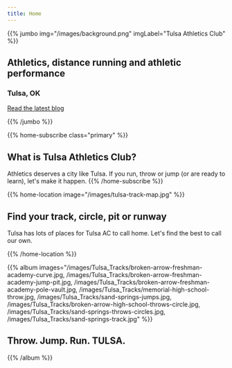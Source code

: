 ```yaml
---
title: Home
---
```



{{% jumbo img="/images/background.png" imgLabel="Tulsa Athletics Club" %}}

## Athletics, distance running and athletic performance
### Tulsa, OK

<a class="btn primary btn-lg" style="margin-top: 1em;" href="https://tulsaathleticsclub.com/blog/" target="_blank">Read the latest blog</a>

<!--
<a class="btn primary btn-lg" href="https://conference-hall.io/public/event/HJRThubF4uYPkb7jSUxi">
    <svg class="icon icon-cfp"><use xlink:href="#cfp"></use></svg>Submit a presentation
</a>
-->

{{% /jumbo %}}

<!-- ... -->

{{% home-subscribe  class="primary" %}}

## What is Tulsa Athletics Club?

Athletics deserves a city like Tulsa. If you run, throw or jump (or are ready to learn), let's make it happen. 
{{% /home-subscribe %}}

<!-- ... -->


{{% home-location
    image="/images/tulsa-track-map.jpg"
     %}}

## Find your track, circle, pit or runway

Tulsa has lots of places for Tulsa AC to call home. Let's find the best to call our own.

{{% /home-location %}}

<!-- ... -->

{{% album images="/images/Tulsa_Tracks/broken-arrow-freshman-academy-curve.jpg, /images/Tulsa_Tracks/broken-arrow-freshman-academy-jump-pit.jpg, /images/Tulsa_Tracks/broken-arrow-freshman-academy-pole-vault.jpg, /images/Tulsa_Tracks/memorial-high-school-throw.jpg, /images/Tulsa_Tracks/sand-springs-jumps.jpg, /images/Tulsa_Tracks/broken-arrow-high-school-throws-circle.jpg, /images/Tulsa_Tracks/sand-springs-throws-circles.jpg, /images/Tulsa_Tracks/sand-springs-track.jpg" %}}

## Throw. Jump. Run. TULSA.


{{% /album  %}}

<!-- ... --> 
